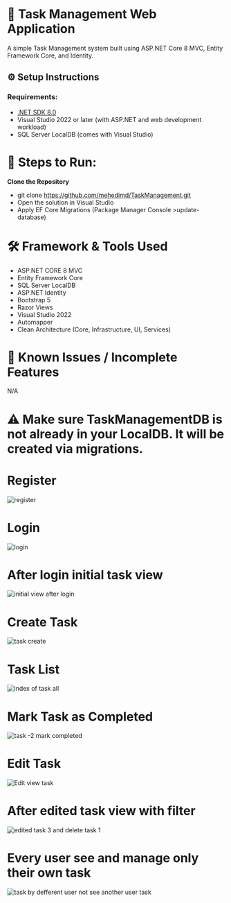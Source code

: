# 📝 Task Management Web Application

A simple Task Management system built using ASP.NET Core 8 MVC, Entity Framework Core, and Identity.

## ⚙️ Setup Instructions

###  Requirements:
- [.NET SDK 8.0](https://dotnet.microsoft.com/download)
- Visual Studio 2022 or later (with ASP.NET and web development workload)
- SQL Server LocalDB (comes with Visual Studio)

# 🚀 Steps to Run:
  **Clone the Repository**
   * git clone https://github.com/mehedimd/TaskManagement.git
   * Open the solution in Visual Studio
   * Apply EF Core Migrations (Package Manager Console >update-database)

# 🛠️ Framework & Tools Used
* ASP.NET CORE 8 MVC
* Entity Framework Core
* SQL Server LocalDB
* ASP.NET Identity
* Bootstrap 5
* Razor Views
* Visual Studio 2022
* Automapper
* Clean Architecture (Core, Infrastructure, UI, Services)
  
# 🐞 Known Issues / Incomplete Features
N/A  

# ⚠️ Make sure TaskManagementDB is not already in your LocalDB. It will be created via migrations.

# Register
![register](https://github.com/user-attachments/assets/8f2afc9f-95d8-444a-bb02-84f7968bc107)

# Login
![login](https://github.com/user-attachments/assets/cbfccfbb-f1bb-4e66-a3ee-57f71ad92bf8)

# After login initial task view
![initial view after login](https://github.com/user-attachments/assets/d3581254-82d1-49f2-b203-9ba7450a795a)

# Create Task
![task create](https://github.com/user-attachments/assets/044d8c00-8f05-4956-808d-4f841c7e71ed)

# Task List
![index of task all](https://github.com/user-attachments/assets/00762961-2331-4c5d-96df-f2a2e3e5b6c4)

# Mark Task as Completed
![task -2 mark completed](https://github.com/user-attachments/assets/9c4e0ea6-396d-4d32-8ff5-6720f0206a6a)

# Edit Task
![Edit view task](https://github.com/user-attachments/assets/d04847d6-3524-40fa-819c-2323a9924e5c)

# After edited task view with filter
![edited task 3 and delete task 1](https://github.com/user-attachments/assets/5ddd4e93-f31e-4749-8240-97236468d8e2)

# Every user see and manage only their own task
![task by defferent user not see another user task](https://github.com/user-attachments/assets/70c7f908-caf8-4fe0-8205-6f26f2ac0983)

